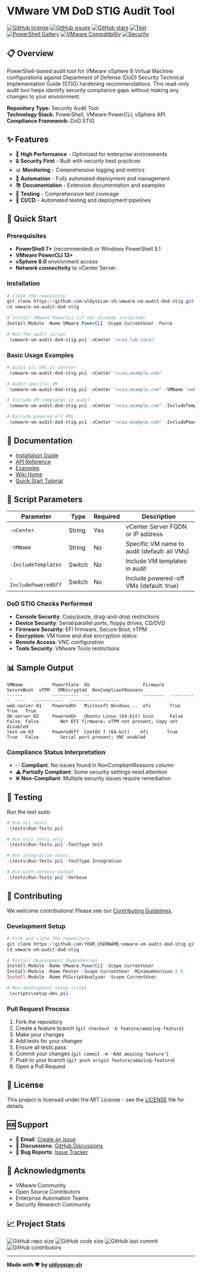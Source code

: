 # VMware VM DoD STIG Audit Tool

[![GitHub license](https://img.shields.io/github/license/uldyssian-sh/vmware-vm-audit-dod-stig)](https://github.com/uldyssian-sh/vmware-vm-audit-dod-stig/blob/main/LICENSE)
[![GitHub issues](https://img.shields.io/github/issues/uldyssian-sh/vmware-vm-audit-dod-stig)](https://github.com/uldyssian-sh/vmware-vm-audit-dod-stig/issues)
[![GitHub stars](https://img.shields.io/github/stars/uldyssian-sh/vmware-vm-audit-dod-stig)](https://github.com/uldyssian-sh/vmware-vm-audit-dod-stig/stargazers)
[![Test](https://github.com/uldyssian-sh/vmware-vm-audit-dod-stig/workflows/Test/badge.svg)](https://github.com/uldyssian-sh/vmware-vm-audit-dod-stig/actions)
[![PowerShell Gallery](https://img.shields.io/badge/PowerShell-Gallery-blue.svg)](https://www.powershellgallery.com/)
[![VMware Compatibility](https://img.shields.io/badge/VMware-vSphere%208.0-green.svg)](https://www.vmware.com/products/vsphere.html)
[![Security](https://img.shields.io/badge/Security-Enterprise-blue.svg)](SECURITY.md)

## 📋 Overview

PowerShell-based audit tool for VMware vSphere 8 Virtual Machine configurations against Department of Defense (DoD) Security Technical Implementation Guide (STIG) hardening recommendations. This read-only audit tool helps identify security compliance gaps without making any changes to your environment.

**Repository Type:** Security Audit Tool  
**Technology Stack:** PowerShell, VMware PowerCLI, vSphere API  
**Compliance Framework:** DoD STIG

## ✨ Features

- 🚀 **High Performance** - Optimized for enterprise environments
- 🔒 **Security First** - Built with security best practices
- 📊 **Monitoring** - Comprehensive logging and metrics
- 🔧 **Automation** - Fully automated deployment and management
- 📚 **Documentation** - Extensive documentation and examples
- 🧪 **Testing** - Comprehensive test coverage
- 🔄 **CI/CD** - Automated testing and deployment pipelines

## 🚀 Quick Start

### Prerequisites

- **PowerShell 7+** (recommended) or Windows PowerShell 5.1
- **VMware PowerCLI 13+**
- **vSphere 8.0** environment access
- **Network connectivity** to vCenter Server

### Installation

```powershell
# Clone the repository
git clone https://github.com/uldyssian-sh/vmware-vm-audit-dod-stig.git
cd vmware-vm-audit-dod-stig

# Install VMware PowerCLI (if not already installed)
Install-Module -Name VMware.PowerCLI -Scope CurrentUser -Force

# Run the audit script
.\vmware-vm-audit-dod-stig.ps1 -vCenter "vcsa.lab.local"
```

### Basic Usage Examples

```powershell
# Audit all VMs in vCenter
.\vmware-vm-audit-dod-stig.ps1 -vCenter "vcsa.example.com"

# Audit specific VM
.\vmware-vm-audit-dod-stig.ps1 -vCenter "vcsa.example.com" -VMName "web-server-01"

# Include VM templates in audit
.\vmware-vm-audit-dod-stig.ps1 -vCenter "vcsa.example.com" -IncludeTemplates

# Exclude powered-off VMs
.\vmware-vm-audit-dod-stig.ps1 -vCenter "vcsa.example.com" -IncludePoweredOff:$false
```

## 📖 Documentation

- [Installation Guide](docs/INSTALLATION.md)
- [API Reference](docs/API.md)
- [Examples](examples/README.md)
- [Wiki Home](wiki/Home.md)
- [Quick Start Tutorial](wiki/Quick-Start-Tutorial.md)

## 🔧 Script Parameters

| Parameter | Type | Required | Description |
|-----------|------|----------|-------------|
| `-vCenter` | String | Yes | vCenter Server FQDN or IP address |
| `-VMName` | String | No | Specific VM name to audit (default: all VMs) |
| `-IncludeTemplates` | Switch | No | Include VM templates in audit |
| `-IncludePoweredOff` | Switch | No | Include powered-off VMs (default: true) |

### DoD STIG Checks Performed

- **Console Security**: Copy/paste, drag-and-drop restrictions
- **Device Security**: Serial/parallel ports, floppy drives, CD/DVD
- **Firmware Security**: EFI firmware, Secure Boot, vTPM
- **Encryption**: VM home and disk encryption status
- **Remote Access**: VNC configuration
- **Tools Security**: VMware Tools restrictions

## 📊 Sample Output

```
VMName           PowerState  OS                    Firmware  SecureBoot  vTPM   VMEncrypted  NonCompliantReasons
------           ----------  --                    --------  ----------  ----   -----------  -------------------
web-server-01    PoweredOn   Microsoft Windows...  efi       True        True   True         
db-server-02     PoweredOn   Ubuntu Linux (64-bit) bios      False       False  False        Not EFI firmware; vTPM not present; Copy not disabled
test-vm-03       PoweredOff  CentOS 7 (64-bit)    efi       True        True   False        Serial port present; VNC enabled
```

### Compliance Status Interpretation

- ✅ **Compliant**: No issues found in NonCompliantReasons column
- ⚠️ **Partially Compliant**: Some security settings need attention
- ❌ **Non-Compliant**: Multiple security issues require remediation

## 🧪 Testing

Run the test suite:

```powershell
# Run all tests
.\tests\Run-Tests.ps1

# Run unit tests only
.\tests\Run-Tests.ps1 -TestType Unit

# Run integration tests
.\tests\Run-Tests.ps1 -TestType Integration

# Run with verbose output
.\tests\Run-Tests.ps1 -Verbose
```

## 🤝 Contributing

We welcome contributions! Please see our [Contributing Guidelines](CONTRIBUTING.md).

### Development Setup

```powershell
# Fork and clone the repository
git clone https://github.com/YOUR_USERNAME/vmware-vm-audit-dod-stig.git
cd vmware-vm-audit-dod-stig

# Install development dependencies
Install-Module -Name VMware.PowerCLI -Scope CurrentUser
Install-Module -Name Pester -Scope CurrentUser -MinimumVersion 5.0
Install-Module -Name PSScriptAnalyzer -Scope CurrentUser

# Run development setup script
.\scripts\setup-dev.ps1
```

### Pull Request Process

1. Fork the repository
2. Create a feature branch (`git checkout -b feature/amazing-feature`)
3. Make your changes
4. Add tests for your changes
5. Ensure all tests pass
6. Commit your changes (`git commit -m 'Add amazing feature'`)
7. Push to your branch (`git push origin feature/amazing-feature`)
8. Open a Pull Request

## 📄 License

This project is licensed under the MIT License - see the [LICENSE](LICENSE) file for details.

## 🆘 Support

- 📧 **Email**: [Create an issue](https://github.com/uldyssian-sh/vmware-vm-audit-dod-stig/issues/new)
- 💬 **Discussions**: [GitHub Discussions](https://github.com/uldyssian-sh/vmware-vm-audit-dod-stig/discussions)
- 🐛 **Bug Reports**: [Issue Tracker](https://github.com/uldyssian-sh/vmware-vm-audit-dod-stig/issues)

## 🙏 Acknowledgments

- VMware Community
- Open Source Contributors
- Enterprise Automation Teams
- Security Research Community

## 📈 Project Stats

![GitHub repo size](https://img.shields.io/github/repo-size/uldyssian-sh/vmware-vm-audit-dod-stig)
![GitHub code size](https://img.shields.io/github/languages/code-size/uldyssian-sh/vmware-vm-audit-dod-stig)
![GitHub last commit](https://img.shields.io/github/last-commit/uldyssian-sh/vmware-vm-audit-dod-stig)
![GitHub contributors](https://img.shields.io/github/contributors/uldyssian-sh/vmware-vm-audit-dod-stig)

---

**Made with ❤️ by [uldyssian-sh](https://github.com/uldyssian-sh)**